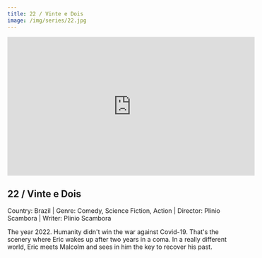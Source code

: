 ```yaml
---
title: 22 / Vinte e Dois
image: /img/series/22.jpg
---
```

<iframe width="560" height="315" src="https://www.youtube.com/watch?v=GiJdUBlIEUc&t=1s" frameborder="0" allow="accelerometer; autoplay; encrypted-media; gyroscope; picture-in-picture" allowfullscreen></iframe>

## 22 / Vinte e Dois
Country: Brazil | Genre: Comedy, Science Fiction, Action | Director: Plinio Scambora | Writer: Plinio Scambora

The year 2022. Humanity didn't win the war against Covid-19. That's the scenery where Eric wakes up after two years in a coma. In a really different world, Eric meets Malcolm and sees in him the key to recover his past.